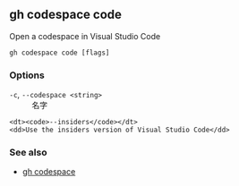 

## gh codespace code

Open a codespace in Visual Studio Code

```
gh codespace code [flags]
```

### Options


<dl class="flags">
	<dt><code>-c</code>, <code>--codespace &lt;string&gt;</code></dt>
	<dd>名字</dd>

	<dt><code>--insiders</code></dt>
	<dd>Use the insiders version of Visual Studio Code</dd>
</dl>


### See also

* [gh codespace](./gh_codespace)
